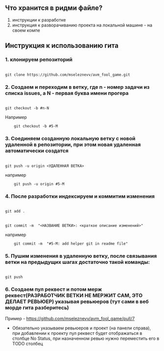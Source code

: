 ## Что хранится в ридми файле?
1. инструкции к разработке
2. инструкция к разворачиванию проекта на локальной машине - на своем компе

## Инструкция к использованию гита

### 1. клонируем репозиторий
######
    git clone https://github.com/mseleznevv/avm_fool_game.git

### 2. Создаем и переходим в ветку, где n - номер задачи из списка issues, а N - первая буква имени прогера
######
    git checkout -b #n-N

Например
```git
    git checkout -b #5-M
```

### 3. Соединяем созданную локальную ветку с новой удаленной в репозитории, при этом новая удаленная автоматически создатся
######
    git push -u origin <УДАЛЕННАЯ ВЕТКА>

например
```git
    git push -u origin #5-M
```

### 4. После разработки индексируем и коммитим изменения
######
    git add .
######
    git commit -m  "<НАЗВАНИЕ ВЕТКИ>: <краткое описание изменений>"

например
```git
    git commit -m  "#5-M: add helper git in readme file"
```

### 5. Пушим изменения в удаленную ветку, после связывания ветки на предыдущих шагах достаточно такой команды:
######
    git push

### 6. Создаем пул реквест и потом мерж реквест(РАЗРАБОТЧИК ВЕТКИ НЕ МЕРЖИТ САМ, ЭТО ДЕЛАЕТ РЕВЬЮЕР) указывая ревьюеров (тут сами в веб морде гита разберитесь)

Пример - https://github.com/mseleznevv/avm_fool_game/pull/7

* Обязательно указываем ревьюеров и проект (на панели справа), при добавлении к проекту пул реквест будет отображаться в столбце No Status, при назначенном ревью нужно переместить его в TODO столбец